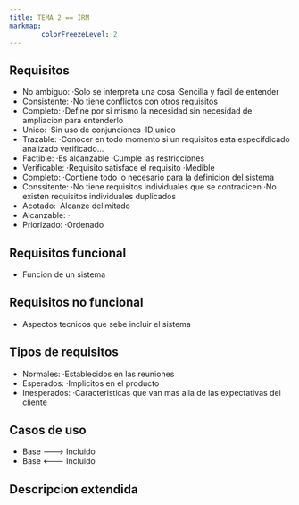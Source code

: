 ```yaml
---
title: TEMA 2 == IRM
markmap: 
        colorFreezeLevel: 2
---
```


## Requisitos
- No ambiguo: 
·Solo se interpreta una cosa
·Sencilla y facil de entender
- Consistente: 
·No tiene conflictos con otros requisitos
- Completo: 
·Define por si mismo la necesidad sin necesidad de ampliacion para entenderlo
- Unico:
·Sin uso de conjunciones
·ID unico
- Trazable:
·Conocer en todo momento si un requisitos esta especifdicado analizado verificado...
- Factible:
·Es alcanzable
·Cumple las restricciones
- Verificable:
·Requisito satisface el requisito
·Medible
- Completo:
·Contiene todo lo necesario para la definicion del sistema
- Conssitente:
·No tiene requisitos individuales que se contradicen
·No existen requisitos individuales duplicados
- Acotado:
·Alcanze delimitado
- Alcanzable:
·
- Priorizado:
·Ordenado

## Requisitos funcional
- Funcion de un sistema
## Requisitos no funcional
- Aspectos tecnicos que sebe incluir el sistema

## Tipos de requisitos
- Normales: 
·Establecidos en las reuniones
- Esperados: 
·Implicitos en el producto
- Inesperados: 
·Caracteristicas que van mas alla de las expectativas del cliente

## Casos de uso
- Base ---> Incluido  
- Base <--- Incluido

## Descripcion extendida

